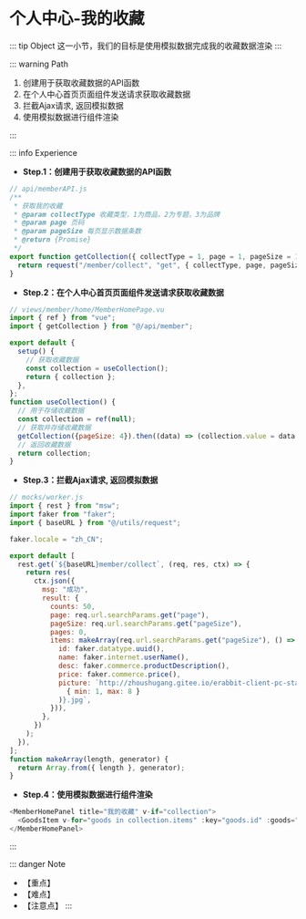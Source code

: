 # 个人中心-我的收藏

::: tip Object
这一小节，我们的目标是使用模拟数据完成我的收藏数据渲染
:::

::: warning Path

1. 创建用于获取收藏数据的API函数
2. 在个人中心首页页面组件发送请求获取收藏数据
3. 拦截Ajax请求, 返回模拟数据
4. 使用模拟数据进行组件渲染

:::

::: info Experience

* **Step.1：创建用于获取收藏数据的API函数**

```js
// api/memberAPI.js
/**
 * 获取我的收藏
 * @param collectType 收藏类型，1为商品，2为专题，3为品牌
 * @param page 页码
 * @param pageSize 每页显示数据条数
 * @return {Promise}
 */
export function getCollection({ collectType = 1, page = 1, pageSize = 10 }) {
  return request("/member/collect", "get", { collectType, page, pageSize });
}
```

* **Step.2：在个人中心首页页面组件发送请求获取收藏数据**

```js
// views/member/home/MemberHomePage.vu
import { ref } from "vue";
import { getCollection } from "@/api/member";

export default {
  setup() {
    // 获取收藏数据
    const collection = useCollection();
    return { collection };
  },
};
function useCollection() {
  // 用于存储收藏数据
  const collection = ref(null);
  // 获取并存储收藏数据
  getCollection({pageSize: 4}).then((data) => (collection.value = data.result));
  // 返回收藏数据
  return collection;
}
```

* **Step.3：拦截Ajax请求, 返回模拟数据**

```js
// mocks/worker.js
import { rest } from "msw";
import faker from "faker";
import { baseURL } from "@/utils/request";

faker.locale = "zh_CN";

export default [
  rest.get(`${baseURL}member/collect`, (req, res, ctx) => {
    return res(
      ctx.json({
        msg: "成功",
        result: {
          counts: 50,
          page: req.url.searchParams.get("page"),
          pageSize: req.url.searchParams.get("pageSize"),
          pages: 0,
          items: makeArray(req.url.searchParams.get("pageSize"), () => ({
            id: faker.datatype.uuid(),
            name: faker.internet.userName(),
            desc: faker.commerce.productDescription(),
            price: faker.commerce.price(),
            picture: `http://zhoushugang.gitee.io/erabbit-client-pc-static/uploads/clothes_goods_${faker.datatype.number(
              { min: 1, max: 8 }
            )}.jpg`,
          })),
        },
      })
    );
  }),
];
function makeArray(length, generator) {
  return Array.from({ length }, generator);
}
```

* **Step.4：使用模拟数据进行组件渲染**

```js
<MemberHomePanel title="我的收藏" v-if="collection">
  <GoodsItem v-for="goods in collection.items" :key="goods.id" :goods="goods" />
</MemberHomePanel>
```

:::

::: danger Note

* 【重点】
* 【难点】
* 【注意点】
:::
